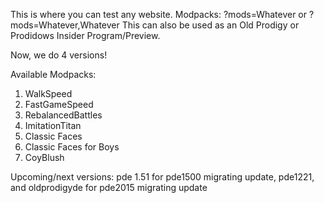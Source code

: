 This is where you can test any website. Modpacks: ?mods=Whatever or ?mods=Whatever,Whatever
This can also be used as an Old Prodigy or Prodidows Insider Program/Preview.

Now, we do 4 versions!

Available Modpacks:

1. WalkSpeed
2. FastGameSpeed
3. RebalancedBattles
4. ImitationTitan
5. Classic Faces
6. Classic Faces for Boys
7. CoyBlush

  Upcoming/next versions: pde 1.51 for pde1500 migrating update, pde1221, and oldprodigyde for pde2015 migrating update
